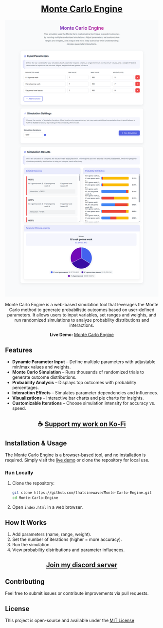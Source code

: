 <div align="center">

# [Monte Carlo Engine](https://thatsinewave.github.io/Monte-Carlo-Engine)

![Banner](https://raw.githubusercontent.com/ThatSINEWAVE/Monte-Carlo-Engine/refs/heads/main/.github/SCREENSHOTS/Monte-Carlo-Engine.png)

Monte Carlo Engine is a web-based simulation tool that leverages the Monte Carlo method to generate probabilistic outcomes based on user-defined parameters. It allows users to input variables, set ranges and weights, and run randomized simulations to analyze probability distributions and interactions.
 
**Live Demo:** [Monte Carlo Engine](https://thatsinewave.github.io/Monte-Carlo-Engine)

</div>

## Features

- **Dynamic Parameter Input** – Define multiple parameters with adjustable min/max values and weights.
- **Monte Carlo Simulation** – Runs thousands of randomized trials to generate outcome distributions.
- **Probability Analysis** – Displays top outcomes with probability percentages.
- **Interaction Effects** – Simulates parameter dependencies and influences.
- **Visualizations** – Interactive bar charts and pie charts for insights.
- **Customizable Iterations** – Choose simulation intensity for accuracy vs. speed.

<div align="center">

## ☕ [Support my work on Ko-Fi](https://ko-fi.com/thatsinewave)

</div>

## Installation & Usage

The Monte Carlo Engine is a browser-based tool, and no installation is required. Simply visit the [live demo](https://thatsinewave.github.io/Monte-Carlo-Engine) or clone the repository for local use.

### Run Locally

1. Clone the repository:
   ```bash
   git clone https://github.com/thatsinewave/Monte-Carlo-Engine.git
   cd Monte-Carlo-Engine
   ```

2. Open `index.html` in a web browser.

## How It Works

1. Add parameters (name, range, weight).
2. Set the number of iterations (higher = more accuracy).
3. Run the simulation.
4. View probability distributions and parameter influences.

<div align="center">

## [Join my discord server](https://discord.gg/2nHHHBWNDw)

</div>

## Contributing

Feel free to submit issues or contribute improvements via pull requests.

## License

This project is open-source and available under the [MIT License](LICENSE)
